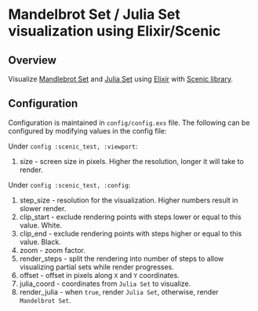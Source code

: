 # Mandelbrot Set / Julia Set visualization using Elixir/Scenic

## Overview

Visualize [Mandlebrot Set](https://en.wikipedia.org/wiki/Mandelbrot_set) and [Julia Set](https://en.wikipedia.org/wiki/Julia_set) using [Elixir](https://elixir-lang.org/) with [Scenic library](https://github.com/boydm/scenic).

## Configuration

Configuration is maintained in `config/config.exs` file.
The following can be configured by modifying values in the config file:

Under `config :scenic_test, :viewport`:
1. size - screen size in pixels. Higher the resolution, longer it will take to render.

Under `config :scenic_test, :config`:
1. step_size - resolution for the visualization. Higher numbers result in slower render.
2. clip_start - exclude rendering points with steps lower or equal to this value. White.
3. clip_end - exclude rendering points with steps higher or equal to this value. Black.
4. zoom - zoom factor.
6. render_steps - split the rendering into number of steps to allow visualizing partial sets while render progresses.
6. offset - offset in pixels along `X` and `Y` coordinates.
7. julia_coord - coordinates from `Julia Set` to visualize.
8. render_julia - when `true`, render `Julia Set`, otherwise, render `Mandelbrot Set`.

